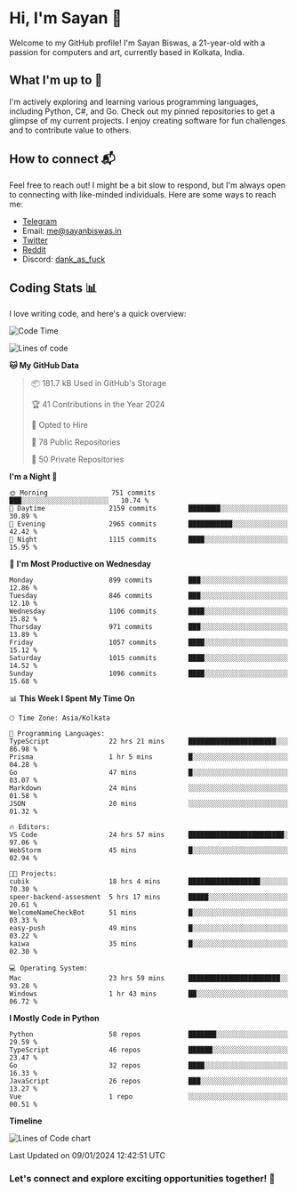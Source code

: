 # Hi, I'm Sayan 👋

Welcome to my GitHub profile! I'm Sayan Biswas, a 21-year-old with a passion for computers and art, currently based in Kolkata, India.

## What I'm up to 🚀

I'm actively exploring and learning various programming languages, including Python, C#, and Go. Check out my pinned repositories to get a glimpse of my current projects. I enjoy creating software for fun challenges and to contribute value to others.

## How to connect 📬

Feel free to reach out! I might be a bit slow to respond, but I'm always open to connecting with like-minded individuals. Here are some ways to reach me:

- [Telegram](https://t.me/dank_as_fuck)
- Email: [me@sayanbiswas.in](mailto:me@sayanbiswas.in)
- [Twitter](https://twitter.com/TheDankDel)
- [Reddit](https://www.reddit.com/user/dank_as_fuck_/)
- Discord: [dank_as_fuck](https://discordapp.com/users/506536929152466945)

## Coding Stats 📊

I love writing code, and here's a quick overview:

<!--START_SECTION:waka-->
![Code Time](http://img.shields.io/badge/Code%20Time-1%2C399%20hrs%2050%20mins-blue)

![Lines of code](https://img.shields.io/badge/From%20Hello%20World%20I%27ve%20Written-6.2%20million%20lines%20of%20code-blue)

**🐱 My GitHub Data** 

> 📦 181.7 kB Used in GitHub's Storage 
 > 
> 🏆 41 Contributions in the Year 2024
 > 
> 💼 Opted to Hire
 > 
> 📜 78 Public Repositories 
 > 
> 🔑 50 Private Repositories 
 > 
**I'm a Night 🦉** 

```text
🌞 Morning                751 commits         ███░░░░░░░░░░░░░░░░░░░░░░   10.74 % 
🌆 Daytime                2159 commits        ████████░░░░░░░░░░░░░░░░░   30.89 % 
🌃 Evening                2965 commits        ███████████░░░░░░░░░░░░░░   42.42 % 
🌙 Night                  1115 commits        ████░░░░░░░░░░░░░░░░░░░░░   15.95 % 
```
📅 **I'm Most Productive on Wednesday** 

```text
Monday                   899 commits         ███░░░░░░░░░░░░░░░░░░░░░░   12.86 % 
Tuesday                  846 commits         ███░░░░░░░░░░░░░░░░░░░░░░   12.10 % 
Wednesday                1106 commits        ████░░░░░░░░░░░░░░░░░░░░░   15.82 % 
Thursday                 971 commits         ███░░░░░░░░░░░░░░░░░░░░░░   13.89 % 
Friday                   1057 commits        ████░░░░░░░░░░░░░░░░░░░░░   15.12 % 
Saturday                 1015 commits        ████░░░░░░░░░░░░░░░░░░░░░   14.52 % 
Sunday                   1096 commits        ████░░░░░░░░░░░░░░░░░░░░░   15.68 % 
```


📊 **This Week I Spent My Time On** 

```text
🕑︎ Time Zone: Asia/Kolkata

💬 Programming Languages: 
TypeScript               22 hrs 21 mins      ██████████████████████░░░   86.98 % 
Prisma                   1 hr 5 mins         █░░░░░░░░░░░░░░░░░░░░░░░░   04.28 % 
Go                       47 mins             █░░░░░░░░░░░░░░░░░░░░░░░░   03.07 % 
Markdown                 24 mins             ░░░░░░░░░░░░░░░░░░░░░░░░░   01.58 % 
JSON                     20 mins             ░░░░░░░░░░░░░░░░░░░░░░░░░   01.32 % 

🔥 Editors: 
VS Code                  24 hrs 57 mins      ████████████████████████░   97.06 % 
WebStorm                 45 mins             █░░░░░░░░░░░░░░░░░░░░░░░░   02.94 % 

🐱‍💻 Projects: 
cubik                    18 hrs 4 mins       ██████████████████░░░░░░░   70.30 % 
speer-backend-assesment  5 hrs 17 mins       █████░░░░░░░░░░░░░░░░░░░░   20.61 % 
WelcomeNameCheckBot      51 mins             █░░░░░░░░░░░░░░░░░░░░░░░░   03.33 % 
easy-push                49 mins             █░░░░░░░░░░░░░░░░░░░░░░░░   03.22 % 
kaiwa                    35 mins             █░░░░░░░░░░░░░░░░░░░░░░░░   02.30 % 

💻 Operating System: 
Mac                      23 hrs 59 mins      ███████████████████████░░   93.28 % 
Windows                  1 hr 43 mins        ██░░░░░░░░░░░░░░░░░░░░░░░   06.72 % 
```

**I Mostly Code in Python** 

```text
Python                   58 repos            ███████░░░░░░░░░░░░░░░░░░   29.59 % 
TypeScript               46 repos            ██████░░░░░░░░░░░░░░░░░░░   23.47 % 
Go                       32 repos            ████░░░░░░░░░░░░░░░░░░░░░   16.33 % 
JavaScript               26 repos            ███░░░░░░░░░░░░░░░░░░░░░░   13.27 % 
Vue                      1 repo              ░░░░░░░░░░░░░░░░░░░░░░░░░   00.51 % 
```



**Timeline**

![Lines of Code chart](https://raw.githubusercontent.com/Dank-del/Dank-del/main/assets/bar_graph.png)


 Last Updated on 09/01/2024 12:42:51 UTC
<!--END_SECTION:waka-->

### Let's connect and explore exciting opportunities together! 🚀
